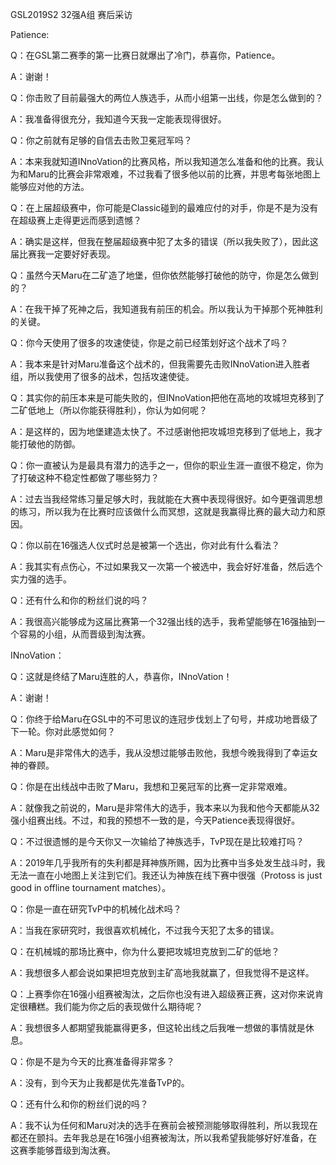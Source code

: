 GSL2019S2 32强A组 赛后采访

Patience:

Q：在GSL第二赛季的第一比赛日就爆出了冷门，恭喜你，Patience。

A：谢谢！

Q：你击败了目前最强大的两位人族选手，从而小组第一出线，你是怎么做到的？

A：我准备得很充分，我知道今天我一定能表现得很好。

Q：你之前就有足够的自信去击败卫冕冠军吗？

A：本来我就知道INnoVation的比赛风格，所以我知道怎么准备和他的比赛。我认为和Maru的比赛会非常艰难，不过我看了很多他以前的比赛，并思考每张地图上能够应对他的方法。

Q：在上届超级赛中，你可能是Classic碰到的最难应付的对手，你是不是为没有在超级赛上走得更远而感到遗憾？

A：确实是这样，但我在整届超级赛中犯了太多的错误（所以我失败了），因此这届比赛我一定要好好表现。

Q：虽然今天Maru在二矿造了地堡，但你依然能够打破他的防守，你是怎么做到的？

A：在我干掉了死神之后，我知道我有前压的机会。所以我认为干掉那个死神胜利的关键。

Q：你今天使用了很多的攻速使徒，你是之前已经策划好这个战术了吗？

A：我本来是针对Maru准备这个战术的，但我需要先击败INnoVation进入胜者组，所以我使用了很多的战术，包括攻速使徒。

Q：其实你的前压本来是可能失败的，但INnoVation把他在高地的攻城坦克移到了二矿低地上（所以你能获得胜利），你认为如何呢？

A：是这样的，因为地堡建造太快了。不过感谢他把攻城坦克移到了低地上，我才能打破他的防御。

Q：你一直被认为是最具有潜力的选手之一，但你的职业生涯一直很不稳定，你为了打破这种不稳定性都做了哪些努力？

A：过去当我经常练习量足够大时，我就能在大赛中表现得很好。如今更强调思想的练习，所以我为在比赛时应该做什么而冥想，这就是我赢得比赛的最大动力和原因。

Q：你以前在16强选人仪式时总是被第一个选出，你对此有什么看法？

A：我其实有点伤心，不过如果我又一次第一个被选中，我会好好准备，然后选个实力强的选手。

Q：还有什么和你的粉丝们说的吗？

A：我很高兴能够成为这届比赛第一个32强出线的选手，我希望能够在16强抽到一个容易的小组，从而晋级到淘汰赛。



INnoVation：

Q：这就是终结了Maru连胜的人，恭喜你，INnoVation！

A：谢谢！

Q：你终于给Maru在GSL中的不可思议的连冠步伐划上了句号，并成功地晋级了下一轮。你对此感觉如何？

A：Maru是非常伟大的选手，我从没想过能够击败他，我想今晚我得到了幸运女神的眷顾。

Q：你是在出线战中击败了Maru，我想和卫冕冠军的比赛一定非常艰难。

A：就像我之前说的，Maru是非常伟大的选手，我本来以为我和他今天都能从32强小组赛出线。不过，和我的预想不一致的是，今天Patience表现得很好。

Q：不过很遗憾的是今天你又一次输给了神族选手，TvP现在是比较难打吗？

A：2019年几乎我所有的失利都是拜神族所赐，因为比赛中当多处发生战斗时，我无法一直在小地图上关注到它们。我还认为神族在线下赛中很强（Protoss is just good in offline tournament matches）。

Q：你是一直在研究TvP中的机械化战术吗？

A：当我在家研究时，我很喜欢机械化，不过我今天犯了太多的错误。

Q：在机械城的那场比赛中，你为什么要把攻城坦克放到二矿的低地？

A：我想很多人都会说如果把坦克放到主矿高地我就赢了，但我觉得不是这样。

Q：上赛季你在16强小组赛被淘汰，之后你也没有进入超级赛正赛，这对你来说肯定很糟糕。我们能为你之后的表现做什么期待呢？

A：我想很多人都期望我能赢得更多，但这轮出线之后我唯一想做的事情就是休息。

Q：你是不是为今天的比赛准备得非常多？

A：没有，到今天为止我都是优先准备TvP的。

Q：还有什么和你的粉丝们说的吗？

A：我不认为任何和Maru对决的选手在赛前会被预测能够取得胜利，所以我现在都还在颤抖。去年我总是在16强小组赛被淘汰，所以我希望我能够好好准备，在这赛季能够晋级到淘汰赛。